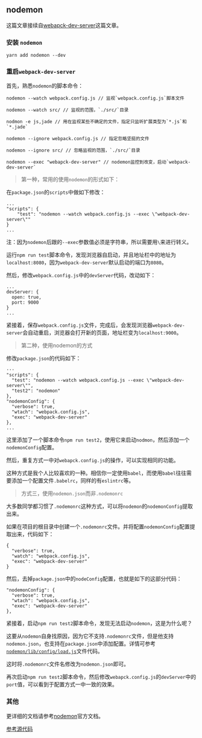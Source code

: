 ## nodemon

这篇文章接续自[webapck-dev-server](https://github.com/lvzhenbang/webpack-play/blob/master/doc/first/webpack-dev-server.md)这篇文章。

### 安装 `nodemon`

```
yarn add nodemon --dev
```

### 重启`webpack-dev-server`

首先，熟悉`nodemon`的脚本命令：

```
nodemon --watch webpack.config.js // 监视`webpack.config.js`脚本文件

nodemon --watch src/ // 监视的范围，`./src/`目录

nodmon -e js,jade // 用在监视某些不确定的文件，指定只监听扩展类型为`*.js`和`*.jade`

nodemon --ignore webpack.config.js // 指定忽略坚挺的文件

nodemon --ignore src/ // 忽略监视的范围，`./src/`目录

nodemon --exec "webapck-dev-server" // nodemon监控到改变，启动`webpack-dev-server`
```

> 第一种，常用的使用`nodemon`的形式如下：

在`package.json`的`scripts`中做如下修改：

```
...
"scripts": {
    "test": "nodemon --watch webpack.config.js --exec \"webpack-dev-server\""
}
...
```

注：因为`nodemon`后跟的`--exec`参数值必须是字符串，所以需要用`\`来进行转义。

运行`npm run test`脚本命令，发现浏览器自启动，并且地址栏中的地址为`localhost:8080`，因为`webpack-dev-server`默认启动的端口为`8080`。

然后，修改`webpack.config.js`中的`devServer`代码，改动如下：

```
...
devServer: {
  open: true,
  port: 9000
}
...
```

紧接着，保存`webpack.config.js`文件，完成后，会发现浏览器`webpack-dev-server`会自动重启，浏览器会打开新的页面，地址栏变为`localhost:9000`。


> 第二种，使用nodemon的方式

修改`package.json`的代码如下：

```
···
"scripts": {
  "test": "nodemon --watch webpack.config.js --exec \"webpack-dev-server\"",
  "test2": "nodemon"
},
"nodemonConfig": {
  "verbose": true,
  "wtach": "webpack.config.js",
  "exec": "webpack-dev-server"
},
...
```

这里添加了一个脚本命令`npm run test2`，使用它来启动`nodmon`，然后添加一个`nodemonConfig`配置。

然后，重复方式一中对`webapck.config.js`的操作，可以实现相同的功能。

这种方式是我个人比较喜欢的一种。相信你一定使用`babel`，而使用`babel`往往需要添加一个配置文件`.babelrc`，同样的有`eslintrc`等。

> 方式三，使用`nodemon.json`而非`.nodemonrc`

大多数同学都习惯了`.nodemonrc`这种方式，可以将`nodemon`的`nodemonConfig`提取出来。

如果在项目的根目录中创建一个`.nodemonrc`文件。并将配置`nodemonConfig`配置提取出来，代码如下：

```
{
  "verbose": true,
  "watch": "webpack.config.js",
  "exec": "webpack-dev-server"
}
```


然后，去掉`package.json`中的`nodeConfig`配置，也就是如下的这部分代码：

```
"nodemonConfig": {
  "verbose": true,
  "wtach": "webpack.config.js",
  "exec": "webpack-dev-server"
},
```

紧接着，启动`npm run test2`脚本命令，发现无法启动`nodemon`，这是为什么呢？

这要从`nodemon`自身找原因，因为它不支持`.nodemonrc`文件，但是他支持`nodemon.json`，也支持在`package.json`中添加配置。详情可参考[`nodemon/lib/config/load.js`](https://github.com/remy/nodemon/blob/master/lib/config/load.js#L34)文件代码。


这时将`.nodemonrc`文件名修改为`nodemon.json`即可。

再次启动`npm run test2`脚本命令，然后修改`webapck.config.js`的`devServer`中的`port`值，可以看到于配置方式一中一致的效果。

### 其他

更详细的文档请参考[nodemon](https://github.com/remy/nodemon)官方文档。

[参考源代码](https://github.com/lvzhenbang/webpack-learning/tree/master/demo/example-6.3)